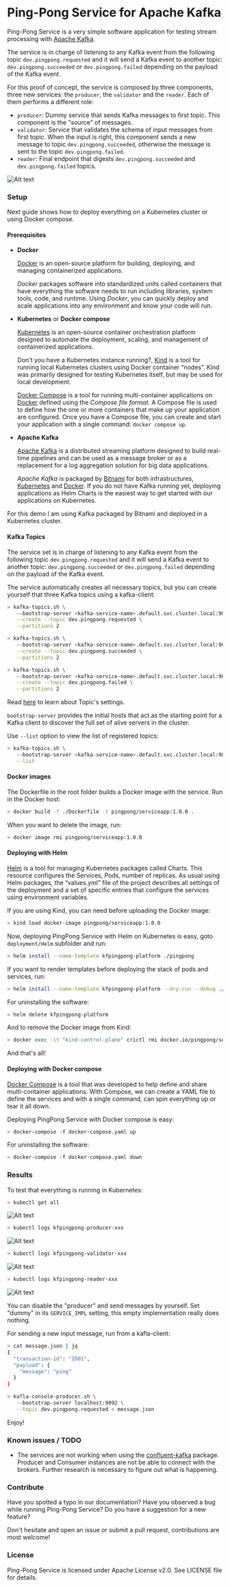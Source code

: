 # Ping-Pong Service for Apache Kafka

Ping-Pong Service is a very simple software application for testing stream processing with [Apache Kafka](https://kafka.apache.org/).

The service is in charge of listening to any Kafka event from the
following topic `dev.pingpong.requested` and it will send a Kafka event to another topic:
`dev.pingpong.succeeded` or `dev.pingpong.failed` depending on the payload of the Kafka event.

For this proof of concept, the service is composed by three components, three new services: the
`producer`, the `validator` and the `reader`. Each of them performs a different role:
* `producer`: Dummy service that sends Kafka messages to first topic. This component is the "source" of messages.
* `validator`: Service that validates the schema of input messages from first topic. When the input is right, this component sends a new message to topic `dev.pingpong.succeeded`, otherwise the message is sent to the topic `dev.pingpong.failed`.    
* `reader`: Final endpoint that digests `dev.pingpong.succeeded` and `dev.pingpong.failed` topics.

![Alt text](docs/images/diagram.png?raw=true "PingPong Services")

### Setup

Next guide shows how to deploy everything on a Kubernetes cluster or using Docker compose.

#### Prerequisites

- **Docker**

  [Docker](https://www.docker.com/) is an open-source platform for building, deploying, and managing containerized applications.
  
  *Docker* packages software into standardized units called containers that have everything the software needs to run including libraries, system tools, code, and runtime. Using *Docker*, you can quickly deploy and scale applications into any environment and know your code will run.

- **Kubernetes** or **Docker compose**

  [Kubernetes](https://kubernetes.io/) is an open-source container orchestration platform designed to automate the deployment, scaling, and management of containerized applications. 
  
  Don't you have a Kubernetes instance running?, [Kind](https://kind.sigs.k8s.io/) is a tool for running local Kubernetes clusters using Docker container “nodes”. Kind was primarily designed for testing Kubernetes itself, but may be used for local development. 

  [Docker Compose](https://docs.docker.com/compose/) is a tool for running multi-container applications on [Docker]((https://www.docker.com/)) defined using the *Compose file format*. A Compose file is used to define how the one or more containers that make up your application are configured. Once you have a Compose file, you can create and start your application with a single command: `docker compose up`.
  
- **Apache Kafka**

  [Apache Kafka](https://kafka.apache.org/) is a distributed streaming platform designed to build real-time pipelines and can be used as a message broker or as a replacement for a log aggregation solution for big data applications.

  *Apache Kafka* is packaged by [Bitnami](https://bitnami.com/) for both infrastructures, [Kubernetes](https://bitnami.com/stack/kafka/helm) and [Docker](https://hub.docker.com/r/bitnami/kafka/). If you do not have Kafka running yet, deploying applications as Helm Charts is the easiest way to get started with our applications on Kubernetes. 

For this demo I am using Kafka packaged by Bitnami and deployed in a Kubernetes cluster.

#### Kafka Topics

The service set is in charge of listening to any Kafka event from the
following topic `dev.pingpong.requested` and it will send a Kafka event to another topic:
`dev.pingpong.succeeded` or `dev.pingpong.failed` depending on the payload of the Kafka event.

The service automatically creates all necessary topics, but you can create yourself that three Kafka topics using a kafka-client:

```bash
> kafka-topics.sh \
   --bootstrap-server <kafka-service-name>.default.svc.cluster.local:9092 \
   --create --topic dev.pingpong.requested \
   --partitions 2

> kafka-topics.sh \
   --bootstrap-server <kafka-service-name>.default.svc.cluster.local:9092 \
   --create --topic dev.pingpong.succeeded \
   --partitions 2

> kafka-topics.sh \
   --bootstrap-server <kafka-service-name>.default.svc.cluster.local:9092 \
   --create --topic dev.pingpong.failed \
   --partitions 2
```

Read [here](https://kafka.apache.org/documentation/#topicconfigs) to learn about Topic's settings.

`bootstrap-server` provides the initial hosts that act as the starting point for a Kafka client to discover the full 
set of alive servers in the cluster.

Use `--list` option to view the list of registered topics:

```bash
> kafka-topics.sh \
   --bootstrap-server <kafka-service-name>.default.svc.cluster.local:9092 \
   --list
```

#### Docker images

The Dockerfile in the root folder builds a Docker image with the service. Run in the Docker host:

```bash
> docker build -f ./Dockerfile -t pingpong/serviceapp:1.0.0 .
```

When you want to delete the image, run:

```bash
> docker image rmi pingpong/serviceapp:1.0.0
```

#### Deploying with Helm

[Helm](https://helm.sh/) is a tool for managing Kubernetes packages called Charts. This resource configures the Services, Pods, number of replicas. 
As usual using Helm packages, the “values.yml” file of the project describes all settings of the deployment and a set of specific entries that configure the services using environment variables.

If you are using Kind, you can need before uploading the Docker image:

```bash
> kind load docker-image pingpong/serviceapp:1.0.0
```

Now, deploying PingPong Service with Helm on Kubernetes is easy, goto `deployment/Helm` subfolder and run:

```bash
> helm install --name-template kfpingpong-platform ./pingpong
```

If you want to render templates before deploying the stack of pods and services, run:

```bash
> helm install --name-template kfpingpong-platform --dry-run --debug ./pingpong
```

For uninstalling the software:

```bash
> helm delete kfpingpong-platform
```

And to remove the Docker image from Kind:

```bash
> docker exec -it "kind-control-plane" crictl rmi docker.io/pingpong/serviceapp:1.0.0
```

And that's all!

#### Deploying with Docker compose

[Docker Compose](https://docs.docker.com/compose/) is a tool that was developed to help define and share multi-container applications. With Compose, we can create a YAML file to define the services and with a single command, can spin everything up or tear it all down.

Deploying PingPong Service with Docker compose is easy:

```bash
> docker-compose -f docker-compose.yaml up
```

For uninstalling the software:

```bash
> docker-compose -f docker-compose.yaml down
```

### Results

To test that everything is running in Kubernetes:

```bash
> kubectl get all
```

![Alt text](docs/images/results-k8s-get-all.png?raw=true "Kubectl get all")

```bash
> kubectl logs kfpingpong-producer-xxx
```

![Alt text](docs/images/results-k8s-log-producer.png?raw=true "producer")

```bash
> kubectl logs kfpingpong-validator-xxx
```

![Alt text](docs/images/results-k8s-log-validator.png?raw=true "validator")

```bash
> kubectl logs kfpingpong-reader-xxx
```

![Alt text](docs/images/results-k8s-log-reader.png?raw=true "reader")

You can disable the "producer" and send messages by yourself. Set "dummy" in its `SERVICE_IMPL` setting, this empty implementation really does nothing. 

For sending a new input message, run from a kafla-client:

```bash
> cat message.json | jq
{
  "transaction-id": "ID01", 
  "payload": {
    "message": "ping"
  }
}

> kafla-console-producer.sh \
   --bootstrap-server localhost:9092 \
   --topic dev.pingpong.requested < message.json
```

Enjoy!

### Known issues / TODO

* The services are not working when using the [confluent-kafka](https://docs.confluent.io/platform/current/clients/confluent-kafka-python/html/index.html) package. Producer and Consumer instances are not be able to connect with the brokers. 
Further research is necessary to figure out what is happening.

### Contribute
Have you spotted a typo in our documentation? Have you observed a bug while running Ping-Pong Service? Do you have a suggestion for a new feature?

Don't hesitate and open an issue or submit a pull request, contributions are most welcome!

### License
Ping-Pong Service is licensed under Apache License v2.0. See LICENSE file for details.